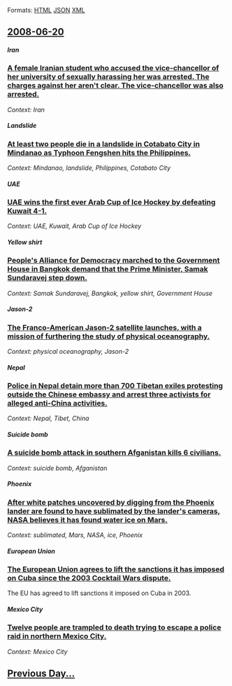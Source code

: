 
Formats: [HTML](2008/06/20/index.html)  [JSON](2008/06/20/index.json)  [XML](2008/06/20/index.xml)  

## [2008-06-20](/news/2008/06/20/index.md)

##### Iran
### [ A female Iranian student who accused the vice-chancellor of her university of sexually harassing her was arrested. The charges against her aren't clear. The vice-chancellor was also arrested.](/news/2008/06/20/a-female-iranian-student-who-accused-the-vice-chancellor-of-her-university-of-sexually-harassing-her-was-arrested-the-charges-against-her.md)
_Context: Iran_

##### Landslide
### [ At least two people die in a landslide in Cotabato City in Mindanao as Typhoon Fengshen hits the Philippines. ](/news/2008/06/20/at-least-two-people-die-in-a-landslide-in-cotabato-city-in-mindanao-as-typhoon-fengshen-hits-the-philippines.md)
_Context: Mindanao, landslide, Philippines, Cotabato City_

##### UAE
### [ UAE wins the first ever Arab Cup of Ice Hockey by defeating Kuwait 4-1. ](/news/2008/06/20/uae-wins-the-first-ever-arab-cup-of-ice-hockey-by-defeating-kuwait-4-1.md)
_Context: UAE, Kuwait, Arab Cup of Ice Hockey_

##### Yellow shirt
### [ People's Alliance for Democracy marched to the Government House in Bangkok demand that the Prime Minister, Samak Sundaravej step down. ](/news/2008/06/20/people-s-alliance-for-democracy-marched-to-the-government-house-in-bangkok-demand-that-the-prime-minister-samak-sundaravej-step-down.md)
_Context: Samak Sundaravej, Bangkok, yellow shirt, Government House_

##### Jason-2
### [ The Franco-American Jason-2 satellite launches, with a mission of furthering the study of physical oceanography. ](/news/2008/06/20/the-franco-american-jason-2-satellite-launches-with-a-mission-of-furthering-the-study-of-physical-oceanography.md)
_Context: physical oceanography, Jason-2_

##### Nepal
### [ Police in Nepal detain more than 700 Tibetan exiles protesting outside the Chinese embassy and arrest three activists for alleged anti-China activities. ](/news/2008/06/20/police-in-nepal-detain-more-than-700-tibetan-exiles-protesting-outside-the-chinese-embassy-and-arrest-three-activists-for-alleged-anti-chin.md)
_Context: Nepal, Tibet, China_

##### Suicide bomb
### [ A suicide bomb attack in southern Afganistan kills 6 civilians. ](/news/2008/06/20/a-suicide-bomb-attack-in-southern-afganistan-kills-6-civilians.md)
_Context: suicide bomb, Afganistan_

##### Phoenix
### [ After white patches uncovered by digging from the Phoenix lander are found to have sublimated by the lander's cameras, NASA believes it has found water ice on Mars. ](/news/2008/06/20/after-white-patches-uncovered-by-digging-from-the-phoenix-lander-are-found-to-have-sublimated-by-the-lander-s-cameras-nasa-believes-it-has.md)
_Context: sublimated, Mars, NASA, ice, Phoenix_

##### European Union
### [ The European Union agrees to lift the sanctions it has imposed on Cuba since the 2003 Cocktail Wars dispute. ](/news/2008/06/20/the-european-union-agrees-to-lift-the-sanctions-it-has-imposed-on-cuba-since-the-2003-cocktail-wars-dispute.md)
The EU has agreed to lift sanctions it imposed on Cuba in 2003.

##### Mexico City
### [ Twelve people are trampled to death trying to escape a police raid in northern Mexico City. ](/news/2008/06/20/twelve-people-are-trampled-to-death-trying-to-escape-a-police-raid-in-northern-mexico-city.md)
_Context: Mexico City_

## [Previous Day...](/news/2008/06/19/index.md)

